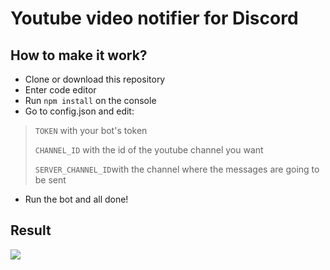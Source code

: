 # Youtube video notifier for Discord

## How to make it work?

- Clone or download this repository
- Enter code editor
- Run `npm install` on the console
- Go to config.json and edit:
> `TOKEN` with your bot's token
> 
> `CHANNEL_ID` with the id of the youtube channel you want
> 
> `SERVER_CHANNEL_ID`with the channel where the messages are going to be sent
- Run the bot and all done!

## Result

![](https://cdn.discordapp.com/attachments/773221397928869888/825110546760204298/preview.gif)
